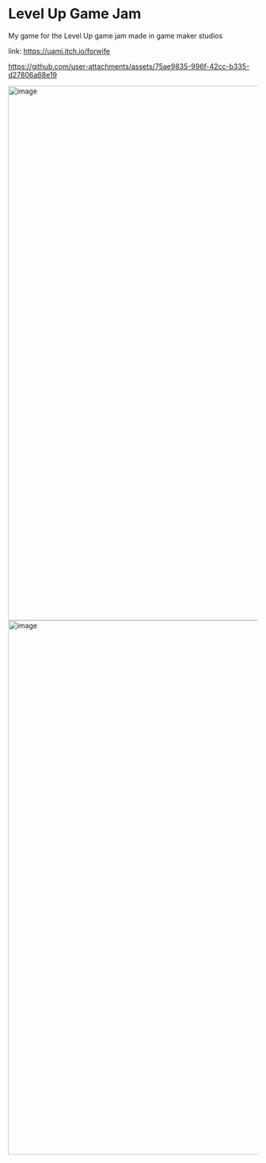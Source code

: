 # Level Up Game Jam
 My game for the Level Up game jam made in game maker studios

link: https://uami.itch.io/forwife


https://github.com/user-attachments/assets/75ae9835-996f-42cc-b335-d27806a68e19

<img width="1920" height="1080" alt="image" src="https://github.com/user-attachments/assets/49f93851-03e5-4f7c-ba51-c8c8a7c41d5b" />

<img width="1920" height="1080" alt="image" src="https://github.com/user-attachments/assets/9e36c92f-8f21-45d2-a18d-10a682a04d71" />
